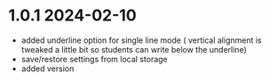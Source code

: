 # 1.0.1 2024-02-10
- added underline option for single line mode
  ( vertical alignment is tweaked a little bit so students can write below the underline)
- save/restore settings from local storage
- added version